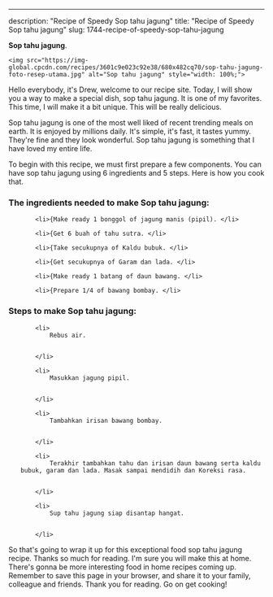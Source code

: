---
description: "Recipe of Speedy Sop tahu jagung"
title: "Recipe of Speedy Sop tahu jagung"
slug: 1744-recipe-of-speedy-sop-tahu-jagung

<p>
	<strong>Sop tahu jagung</strong>. 
	
</p>
<p>
	
	<img src="https://img-global.cpcdn.com/recipes/3601c9e023c92e38/680x482cq70/sop-tahu-jagung-foto-resep-utama.jpg" alt="Sop tahu jagung" style="width: 100%;">
	
	
</p>
<p>
	Hello everybody, it's Drew, welcome to our recipe site. Today, I will show you a way to make a special dish, sop tahu jagung. It is one of my favorites. This time, I will make it a bit unique. This will be really delicious.
</p>
	
<p>
	
</p>
<p>
	Sop tahu jagung is one of the most well liked of recent trending meals on earth. It is enjoyed by millions daily. It's simple, it's fast, it tastes yummy. They're fine and they look wonderful. Sop tahu jagung is something that I have loved my entire life.
</p>

<p>
To begin with this recipe, we must first prepare a few components. You can have sop tahu jagung using 6 ingredients and 5 steps. Here is how you cook that.
</p>

<h3>The ingredients needed to make Sop tahu jagung:</h3>

<ol>
	
		<li>{Make ready 1 bonggol of jagung manis (pipil). </li>
	
		<li>{Get 6 buah of tahu sutra. </li>
	
		<li>{Take secukupnya of Kaldu bubuk. </li>
	
		<li>{Get secukupnya of Garam dan lada. </li>
	
		<li>{Make ready 1 batang of daun bawang. </li>
	
		<li>{Prepare 1/4 of bawang bombay. </li>
	
</ol>
<p>
	
</p>

<h3>Steps to make Sop tahu jagung:</h3>

<ol>
	
		<li>
			Rebus air.
			
			
		</li>
	
		<li>
			Masukkan jagung pipil.
			
			
		</li>
	
		<li>
			Tambahkan irisan bawang bombay.
			
			
		</li>
	
		<li>
			Terakhir tambahkan tahu dan irisan daun bawang serta kaldu bubuk, garam dan lada. Masak sampai mendidih dan Koreksi rasa.
			
			
		</li>
	
		<li>
			Sup tahu jagung siap disantap hangat.
			
			
		</li>
	
</ol>

<p>
	
</p>

<p>
	So that's going to wrap it up for this exceptional food sop tahu jagung recipe. Thanks so much for reading. I'm sure you will make this at home. There's gonna be more interesting food in home recipes coming up. Remember to save this page in your browser, and share it to your family, colleague and friends. Thank you for reading. Go on get cooking!
</p>
